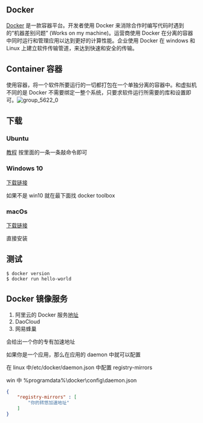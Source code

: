 ## Docker

[Docker](www.docker.com) 是一款容器平台。开发者使用 Docker 来消除合作时编写代码时遇到的“机器差别问题” (Works on my machine)。运营商使用 Docker 在分离的容器中同时运行和管理应用以达到更好的计算性能。企业使用 Docker 在 windows 和 Linux 上建立软件传输管道，来达到快速和安全的传输。

## Container 容器

使用容器，将一个软件所要运行的一切都打包在一个单独分离的容器中。和虚拟机不同的是 Docker 不需要绑定一整个系统，只要求软件运行所需要的库和设置即可。![group_5622_0](/Users/yancheng/Unreliable-Notes/Computer/Docker/group_5622_0.png)

## 下载

### Ubuntu

[教程](https://docs.docker.com/engine/installation/linux/docker-ce/ubuntu/#install-using-the-repository) 按里面的一条一条敲命令即可

### Windows 10 

[下载链接](https://www.docker.com/docker-windows) 

如果不是 win10 就在最下面找 docker toolbox

### macOs

[下载链接](https://www.docker.com/docker-mac) 

直接安装



## 测试

```basic
$ docker version
$ docker run hello-world
```

## Docker 镜像服务

1. 阿里云的 Docker 服务[地址](cr.console.aliyun.com)
2. DaoCloud
3. 网易蜂巢

会给出一个你的专有加速地址

如果你是一个应用，那么在应用的 daemon 中就可以配置

在 linux 中/etc/docker/daemon.json 中配置 registry-mirrors

win 中 %programdata%\docker\config\daemon.json

```json
{
    "registry-mirrors" : [
        "你的转悠加速地址"
    ]
}
```

